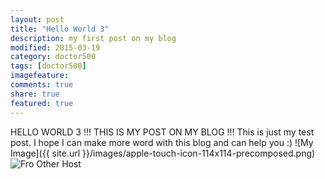 ```yaml
---
layout: post
title: "Hello World 3"
description: my first post on my blog
modified: 2015-03-19
category: doctor500
tags: [doctor500]
imagefeature: 
comments: true
share: true
featured: true
---
```


HELLO WORLD 3 !!! THIS IS MY POST ON MY BLOG !!!
This is just my test post. I hope I can make more word with this blog and can help you :)
![My Image]({{ site.url }}/images/apple-touch-icon-114x114-precomposed.png)
![Fro Other Host](http://www.google.com/images/icons/ui/gprofile_button-32.png)